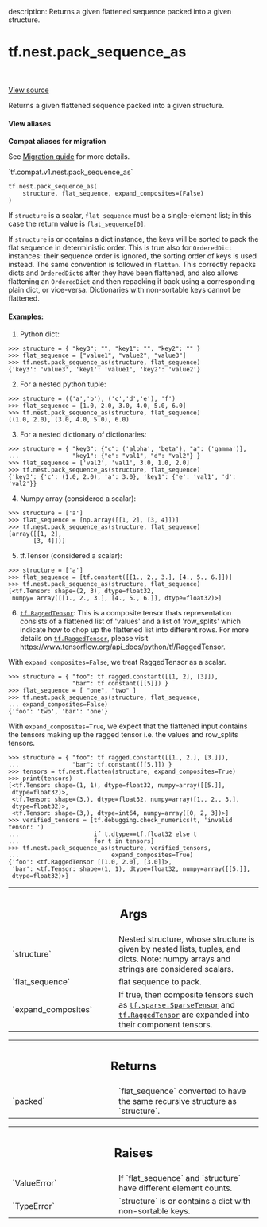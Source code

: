 description: Returns a given flattened sequence packed into a given structure.

<div itemscope itemtype="http://developers.google.com/ReferenceObject">
<meta itemprop="name" content="tf.nest.pack_sequence_as" />
<meta itemprop="path" content="Stable" />
</div>

# tf.nest.pack_sequence_as

<!-- Insert buttons and diff -->

<table class="tfo-notebook-buttons tfo-api nocontent" align="left">

</table>

<a target="_blank" href="/code/stable/tensorflow/python/util/nest.py">View source</a>



Returns a given flattened sequence packed into a given structure.

<section class="expandable">
  <h4 class="showalways">View aliases</h4>
  <p>
<b>Compat aliases for migration</b>
<p>See
<a href="https://www.tensorflow.org/guide/migrate">Migration guide</a> for
more details.</p>
<p>`tf.compat.v1.nest.pack_sequence_as`</p>
</p>
</section>

<pre class="devsite-click-to-copy prettyprint lang-py tfo-signature-link">
<code>tf.nest.pack_sequence_as(
    structure, flat_sequence, expand_composites=(False)
)
</code></pre>



<!-- Placeholder for "Used in" -->

If `structure` is a scalar, `flat_sequence` must be a single-element list;
in this case the return value is `flat_sequence[0]`.

If `structure` is or contains a dict instance, the keys will be sorted to
pack the flat sequence in deterministic order. This is true also for
`OrderedDict` instances: their sequence order is ignored, the sorting order of
keys is used instead. The same convention is followed in `flatten`.
This correctly repacks dicts and `OrderedDict`s after they have been
flattened, and also allows flattening an `OrderedDict` and then repacking it
back using a corresponding plain dict, or vice-versa.
Dictionaries with non-sortable keys cannot be flattened.

#### Examples:



1. Python dict:

  ```
  >>> structure = { "key3": "", "key1": "", "key2": "" }
  >>> flat_sequence = ["value1", "value2", "value3"]
  >>> tf.nest.pack_sequence_as(structure, flat_sequence)
  {'key3': 'value3', 'key1': 'value1', 'key2': 'value2'}
  ```

2. For a nested python tuple:

  ```
  >>> structure = (('a','b'), ('c','d','e'), 'f')
  >>> flat_sequence = [1.0, 2.0, 3.0, 4.0, 5.0, 6.0]
  >>> tf.nest.pack_sequence_as(structure, flat_sequence)
  ((1.0, 2.0), (3.0, 4.0, 5.0), 6.0)
  ```

3. For a nested dictionary of dictionaries:

  ```
  >>> structure = { "key3": {"c": ('alpha', 'beta'), "a": ('gamma')},
  ...               "key1": {"e": "val1", "d": "val2"} }
  >>> flat_sequence = ['val2', 'val1', 3.0, 1.0, 2.0]
  >>> tf.nest.pack_sequence_as(structure, flat_sequence)
  {'key3': {'c': (1.0, 2.0), 'a': 3.0}, 'key1': {'e': 'val1', 'd': 'val2'}}
  ```

4. Numpy array (considered a scalar):

  ```
  >>> structure = ['a']
  >>> flat_sequence = [np.array([[1, 2], [3, 4]])]
  >>> tf.nest.pack_sequence_as(structure, flat_sequence)
  [array([[1, 2],
         [3, 4]])]
  ```

5. tf.Tensor (considered a scalar):

  ```
  >>> structure = ['a']
  >>> flat_sequence = [tf.constant([[1., 2., 3.], [4., 5., 6.]])]
  >>> tf.nest.pack_sequence_as(structure, flat_sequence)
  [<tf.Tensor: shape=(2, 3), dtype=float32,
   numpy= array([[1., 2., 3.], [4., 5., 6.]], dtype=float32)>]
  ```

6. <a href="../../tf/RaggedTensor.md"><code>tf.RaggedTensor</code></a>: This is a composite tensor thats representation consists
of a flattened list of 'values' and a list of 'row_splits' which indicate how
to chop up the flattened list into different rows. For more details on
<a href="../../tf/RaggedTensor.md"><code>tf.RaggedTensor</code></a>, please visit
https://www.tensorflow.org/api_docs/python/tf/RaggedTensor.

With `expand_composites=False`, we treat RaggedTensor as a scalar.

  ```
  >>> structure = { "foo": tf.ragged.constant([[1, 2], [3]]),
  ...               "bar": tf.constant([[5]]) }
  >>> flat_sequence = [ "one", "two" ]
  >>> tf.nest.pack_sequence_as(structure, flat_sequence,
  ... expand_composites=False)
  {'foo': 'two', 'bar': 'one'}
  ```

With `expand_composites=True`, we expect that the flattened input contains
the tensors making up the ragged tensor i.e. the values and row_splits
tensors.

  ```
  >>> structure = { "foo": tf.ragged.constant([[1., 2.], [3.]]),
  ...               "bar": tf.constant([[5.]]) }
  >>> tensors = tf.nest.flatten(structure, expand_composites=True)
  >>> print(tensors)
  [<tf.Tensor: shape=(1, 1), dtype=float32, numpy=array([[5.]],
   dtype=float32)>,
   <tf.Tensor: shape=(3,), dtype=float32, numpy=array([1., 2., 3.],
   dtype=float32)>,
   <tf.Tensor: shape=(3,), dtype=int64, numpy=array([0, 2, 3])>]
  >>> verified_tensors = [tf.debugging.check_numerics(t, 'invalid tensor: ')
  ...                     if t.dtype==tf.float32 else t
  ...                     for t in tensors]
  >>> tf.nest.pack_sequence_as(structure, verified_tensors,
  ...                          expand_composites=True)
  {'foo': <tf.RaggedTensor [[1.0, 2.0], [3.0]]>,
   'bar': <tf.Tensor: shape=(1, 1), dtype=float32, numpy=array([[5.]],
   dtype=float32)>}
  ```

<!-- Tabular view -->
 <table class="responsive fixed orange">
<colgroup><col width="214px"><col></colgroup>
<tr><th colspan="2"><h2 class="add-link">Args</h2></th></tr>

<tr>
<td>
`structure`
</td>
<td>
Nested structure, whose structure is given by nested lists,
tuples, and dicts. Note: numpy arrays and strings are considered
scalars.
</td>
</tr><tr>
<td>
`flat_sequence`
</td>
<td>
flat sequence to pack.
</td>
</tr><tr>
<td>
`expand_composites`
</td>
<td>
If true, then composite tensors such as
<a href="../../tf/sparse/SparseTensor.md"><code>tf.sparse.SparseTensor</code></a> and <a href="../../tf/RaggedTensor.md"><code>tf.RaggedTensor</code></a> are expanded into their
component tensors.
</td>
</tr>
</table>



<!-- Tabular view -->
 <table class="responsive fixed orange">
<colgroup><col width="214px"><col></colgroup>
<tr><th colspan="2"><h2 class="add-link">Returns</h2></th></tr>

<tr>
<td>
`packed`
</td>
<td>
`flat_sequence` converted to have the same recursive structure as
`structure`.
</td>
</tr>
</table>



<!-- Tabular view -->
 <table class="responsive fixed orange">
<colgroup><col width="214px"><col></colgroup>
<tr><th colspan="2"><h2 class="add-link">Raises</h2></th></tr>

<tr>
<td>
`ValueError`
</td>
<td>
If `flat_sequence` and `structure` have different
element counts.
</td>
</tr><tr>
<td>
`TypeError`
</td>
<td>
`structure` is or contains a dict with non-sortable keys.
</td>
</tr>
</table>


